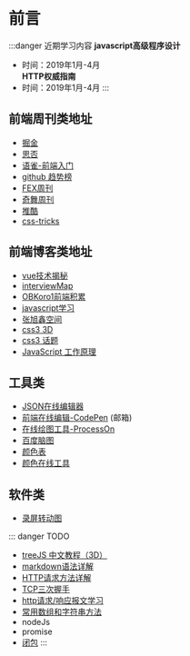 # 前言
:::danger 近期学习内容
**javascript高级程序设计**
* 时间：2019年1月-4月  
**HTTP权威指南**
* 时间：2019年1月-4月
:::

## 前端周刊类地址
  * [掘金](https://juejin.im/explore/frontend)
  * [思否](https://segmentfault.com/)
  * [语雀-前端入门](https://www.yuque.com/fe9/basic/fnvdeu)
  * [github 趋势榜](https://github.com/trending/javascript?since=daily)
  * [FEX周刊](http://fex.baidu.com/)
  * [奇舞周刊](https://weekly.75team.com/)  
  * [推酷](https://www.tuicool.com/mags)  
  * [css-tricks](https://css-tricks.com/)

## 前端博客类地址
* [vue技术揭秘](https://ustbhuangyi.github.io/vue-analysis/reactive/)
* [interviewMap](https://yuchengkai.cn/docs/zh/frontend/#%E5%86%85%E7%BD%AE%E7%B1%BB%E5%9E%8B)
* [OBKoro1前端积累](http://obkoro1.com/web_accumulate/accumulate/#%E5%89%8D%E7%AB%AF%E7%A7%AF%E7%B4%AF)
* [javascript学习](https://developer.mozilla.org/zh-CN/docs/Web/JavaScript/Reference/Classes)  
* [张旭鑫空间](https://www.zhangxinxu.com/wordpress/2018/12/css-position-sticky/)
* [css3 3D](https://github.com/chokcoco/css3-)
* [css3 话题](https://github.com/chokcoco/iCSS)
* [JavaScript 工作原理](https://segmentfault.com/u/troland)

## 工具类
* [JSON在线编辑器](https://www.qqe2.com/)
* [前端在线编辑-CodePen](https://codepen.io/dashboard/) (邮箱)
* [在线绘图工具-ProcessOn](https://www.processon.com/diagrams)
* [百度脑图](http://naotu.baidu.com/home)
* [颜色表](https://www.sioe.cn/yingyong/yanse-rgb-16/)
* [颜色在线工具](http://www.atool.org/colorpicker.php)

## 软件类
* [录屏转动图](https://github.com/MY729/blog/raw/gh-pages/tools/GifCam.zip)

::: danger TODO
  * [treeJS 中文教程（3D）](http://techbrood.com/threejs/docs/#%E4%BD%BF%E7%94%A8%E6%8C%87%E5%8D%97/%E5%85%A5%E9%97%A8%E4%BB%8B%E7%BB%8D/%E5%88%9B%E5%BB%BA%E4%B8%80%E4%B8%AA%E5%9C%BA%E6%99%AF(Scene))
  *  [markdown语法详解](https://localhost:7729/blog/article/markdown%E8%AF%AD%E6%B3%95%E8%AF%A6%E8%A7%A3.html)
  *  [HTTP请求方法详解](http://localhost:7729/blog/internetwork/HTTP%E8%AF%B7%E6%B1%82%E6%96%B9%E6%B3%95%E8%AF%A6%E8%A7%A3.html)  
  * [TCP三次握手](http://localhost:7729/blog/internetwork/TCP%E4%B8%89%E6%AC%A1%E6%8F%A1%E6%89%8B.html)  
  * [http请求/响应报文学习](http://localhost:7729/blog/internetwork/http%E8%AF%B7%E6%B1%82%E5%92%8C%E5%93%8D%E5%BA%94%E6%8A%A5%E6%96%87%E7%BB%93%E6%9E%84.html)
  * [常用数组和字符串方法](http://localhost:7729/blog/accumulate/JavaScript/%E5%B8%B8%E7%94%A8%E6%95%B0%E7%BB%84%E5%92%8C%E5%AD%97%E7%AC%A6%E4%B8%B2%E6%96%B9%E6%B3%95.html)  
  * nodeJs
  * promise
  * [闭包](http://localhost:7729/blog/books/javascript%E8%AE%BE%E8%AE%A1%E6%A8%A1%E5%BC%8F%E4%B8%8E%E5%BC%80%E5%8F%91%E5%AE%9E%E8%B7%B5/%E7%AC%AC%E4%B8%80%E9%83%A8%E5%88%86-%E5%9F%BA%E7%A1%80%E7%9F%A5%E8%AF%86.html#this%E3%80%81call%E3%80%81apply)
:::
